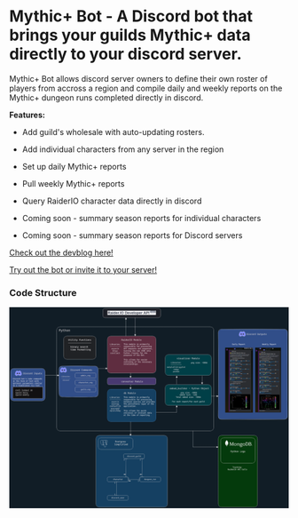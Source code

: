 # Mythic+ Bot - A Discord bot that brings your guilds Mythic+ data directly to your discord server.

Mythic+ Bot allows discord server owners to define their own roster of players from accross a region and compile daily and weekly reports on the Mythic+ dungeon runs completed directly in discord.

**Features:**
  - Add guild's wholesale with auto-updating rosters.
  - Add individual characters from any server in the region
  - Set up daily Mythic+ reports
  - Pull weekly Mythic+ reports
  - Query RaiderIO character data directly in discord
  
  - Coming soon - summary season reports for individual characters
  - Coming soon - summary season reports for Discord servers


[Check out the devblog here!](https://docs.eriim.dev/Projects/Mythic+Plus+Bot/Mythic+Plus+Bot)

[Try out the bot or invite it to your server!](https://www.mythicplusbot.dev)


### Code Structure

![Code Structure](docs/23_12_16_structure.png)
